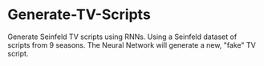 # Generate-TV-Scripts
Generate Seinfeld TV scripts using RNNs. Using a Seinfeld dataset of scripts from 9 seasons. The Neural Network will generate a new, "fake" TV script.
